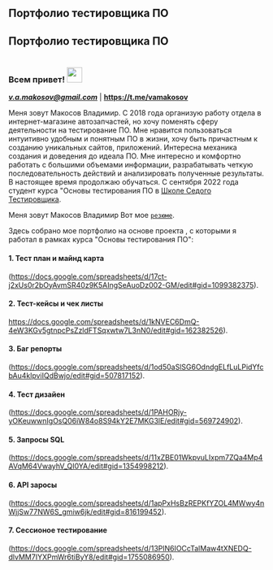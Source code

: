 ## Портфолио тестировщика ПО 



## Портфолио тестировщика ПО 
<h1>

<h3>
  Всем привет!
  <img src="https://media.giphy.com/media/hvRJCLFzcasrR4ia7z/giphy.gif" width="30px"/>
</h1>
 

***<v.a.makosov@gmail.com>*** | **<https://t.me/vamakosov>**
 
  

Меня зовут Макосов Владимир. 
 C 2018 года организую работу отдела в интернет-магазине автозапчастей, но хочу поменять сферу деятельности на тестирование ПО.
Мне нравится пользоваться интуитивно удобным и понятным ПО в жизни, хочу быть причастным к созданию уникальных сайтов, приложений. Интересна механика создания и доведения до идеала ПО.
Мне интересно и комфортно работать с большими объемами информации, разрабатывать четкую последовательность действий и анализировать полученные результаты.
В настоящее время продолжаю обучаться.
С сентября 2022 года студент курса "Основы тестирования ПО в [Школе Седого Тестировщика](https://sedtest-school.ru/).

Меня зовут Макосов Владимир Вот мое [```резюме```](https://novosibirsk.hh.ru/resume/f5d03206ff0b8314160039ed1f6e726a4b596d). 



Здесь собрано мое портфолио на основе проекта , с которыми я работал в рамках курса "Основы тестирования ПО":
 
 #### 1. Тест план и майнд карта
 (https://docs.google.com/spreadsheets/d/17ct-j2xUs0r2bOyAvmSR40z9K5AIngSeAuoDz002-GM/edit#gid=1099382375).
 #### 2. Тест-кейсы и чек листы
 https://docs.google.com/spreadsheets/d/1kNVEC6DmQ-4eW3KGv5gtnpcPsZzldFTSqxwtw7L3nN0/edit#gid=162382526).
 #### 3. Баг репорты
 (https://docs.google.com/spreadsheets/d/1od50aSlSG6OdndgELfLuLPidYfcbAu4klpviIQdBwjo/edit#gid=507817152).
 #### 4. Тест дизайен 
 (https://docs.google.com/spreadsheets/d/1PAHORjy-yOKeuwwnIgOsQ06iW84o8S94kY2E7MKG3lE/edit#gid=569724902).
 #### 5. Запросы SQL
 (https://docs.google.com/spreadsheets/d/11xZBE01WkpvuLIxpm7ZQa4Mp4AVqM64VwayhV_QI0YA/edit#gid=1354998212). 
 #### 6. API заросы
 (https://docs.google.com/spreadsheets/d/1apPxHsBzREPKfYZOL4MWwy4nWjjSw77NW6S_gmiw6jk/edit#gid=816199452).
 #### 7. Сессионое тестирование
  (https://docs.google.com/spreadsheets/d/13PlN6IOCcTalMaw4tXNEDQ-dlvMM7IYXPmWr6tiByY8/edit#gid=1755086950).
 
 
<!--
**vmakosov/vmakosov** is a ✨ _special_ ✨ repository because its `README.md` (this file) appears on your GitHub profile.

Here are some ideas to get you started:

- 🔭 I’m currently working on ...
- 🌱 I’m currently learning ...
- 👯 I’m looking to collaborate on ...
- 🤔 I’m looking for help with ...
- 💬 Ask me about ...
- 📫 How to reach me: ...
- 😄 Pronouns: ...
- ⚡ Fun fact: ...
